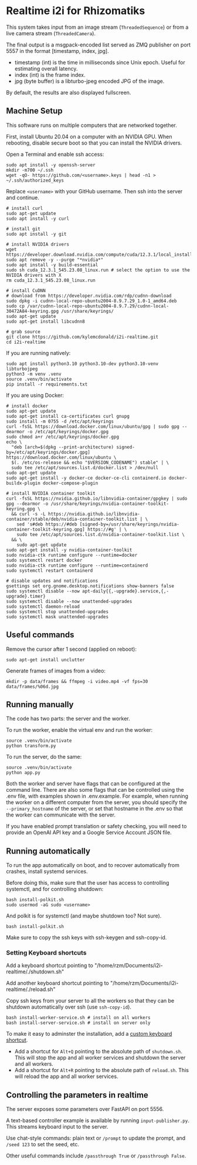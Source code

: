 # Realtime i2i for Rhizomatiks

This system takes input from an image stream (`ThreadedSequence`) or from a live camera stream (`ThreadedCamera`).

The final output is a msgpack-encoded list served as ZMQ publisher on port 5557 in the format [timestamp, index, jpg].

* timestamp (int) is the time in milliseconds since Unix epoch. Useful for estimating overall latency.
* index (int) is the frame index.
* jpg (byte buffer) is a libturbo-jpeg encoded JPG of the image.

By default, the results are also displayed fullscreen.

## Machine Setup

This software runs on multiple computers that are networked together.

First, install Ubuntu 20.04 on a computer with an NVIDIA GPU. When rebooting, disable secure boot so that you can install the NVIDIA drivers.

Open a Terminal and enable ssh access:

```
sudo apt install -y openssh-server
mkdir -m700 ~/.ssh
wget -qO- https://github.com/<username>.keys | head -n1 > ~/.ssh/authorized_keys
```

Replace `<username>` with your GitHub username. Then ssh into the server and continue.

```
# install curl
sudo apt-get update
sudo apt install -y curl

# install git
sudo apt install -y git

# install NVIDIA drivers
wget https://developer.download.nvidia.com/compute/cuda/12.3.1/local_installers/cuda_12.3.1_545.23.08_linux.run
sudo apt remove -y --purge "*nvidia*"
sudo apt install -y build-essential
sudo sh cuda_12.3.1_545.23.08_linux.run # select the option to use the NVIDIA drivers with X
rm cuda_12.3.1_545.23.08_linux.run

# install CuDNN
# download from https://developer.nvidia.com/rdp/cudnn-download
sudo dpkg -i cudnn-local-repo-ubuntu2004-8.9.7.29_1.0-1_amd64.deb
sudo cp /var/cudnn-local-repo-ubuntu2004-8.9.7.29/cudnn-local-30472A84-keyring.gpg /usr/share/keyrings/
sudo apt-get update
sudo apt-get install libcudnn8

# grab source
git clone https://github.com/kylemcdonald/i2i-realtime.git
cd i2i-realtime
```

If you are running natively:

```
sudo apt install python3.10 python3.10-dev python3.10-venv libturbojpeg
python3 -m venv .venv
source .venv/bin/activate
pip install -r requirements.txt
```

If you are using Docker:

```
# install docker
sudo apt-get update
sudo apt-get install ca-certificates curl gnupg
sudo install -m 0755 -d /etc/apt/keyrings
curl -fsSL https://download.docker.com/linux/ubuntu/gpg | sudo gpg --dearmor -o /etc/apt/keyrings/docker.gpg
sudo chmod a+r /etc/apt/keyrings/docker.gpg
echo \
  "deb [arch=$(dpkg --print-architecture) signed-by=/etc/apt/keyrings/docker.gpg] https://download.docker.com/linux/ubuntu \
  $(. /etc/os-release && echo "$VERSION_CODENAME") stable" | \
  sudo tee /etc/apt/sources.list.d/docker.list > /dev/null
sudo apt-get update
sudo apt-get install -y docker-ce docker-ce-cli containerd.io docker-buildx-plugin docker-compose-plugin

# install NVIDIA container toolkit
curl -fsSL https://nvidia.github.io/libnvidia-container/gpgkey | sudo gpg --dearmor -o /usr/share/keyrings/nvidia-container-toolkit-keyring.gpg \
  && curl -s -L https://nvidia.github.io/libnvidia-container/stable/deb/nvidia-container-toolkit.list | \
    sed 's#deb https://#deb [signed-by=/usr/share/keyrings/nvidia-container-toolkit-keyring.gpg] https://#g' | \
    sudo tee /etc/apt/sources.list.d/nvidia-container-toolkit.list \
  && \
    sudo apt-get update
sudo apt-get install -y nvidia-container-toolkit
sudo nvidia-ctk runtime configure --runtime=docker
sudo systemctl restart docker
sudo nvidia-ctk runtime configure --runtime=containerd
sudo systemctl restart containerd

# disable updates and notifications
gsettings set org.gnome.desktop.notifications show-banners false
sudo systemctl disable --now apt-daily{{,-upgrade}.service,{,-upgrade}.timer}
sudo systemctl disable --now unattended-upgrades
sudo systemctl daemon-reload
sudo systemctl stop unattended-upgrades
sudo systemctl mask unattended-upgrades
```

## Useful commands

Remove the cursor after 1 second (applied on reboot):

```
sudo apt-get install unclutter
```

Generate frames of images from a video:

```
mkdir -p data/frames && ffmpeg -i video.mp4 -vf fps=30 data/frames/%06d.jpg
```

## Running manually

The code has two parts: the server and the worker.

To run the worker, enable the virtual env and run the worker:

```
source .venv/bin/activate
python transform.py
```

To run the server, do the same:

```
source .venv/bin/activate
python app.py
```

Both the worker and server have flags that can be configured at the command line. There are also some flags that can be controlled using the .env file, with examples shown in .env.example. For example, when running the worker on a different computer from the server, you should specify the `--primary_hostname` of the server, or set that hostname in the .env so that the worker can communicate with the server.

If you have enabled prompt translation or safety checking, you will need to provide an OpenAI API key and a Google Service Account JSON file.

## Running automatically

To run the app automatically on boot, and to recover automatically from crashes, install systemd services.

Before doing this, make sure that the user has access to controlling systemctl, and for controlling shutdown:

```
bash install-polkit.sh
sudo usermod -aG sudo <username>
```

And polkit is for systemctl (and maybe shutdown too? Not sure).

```
bash install-polkit.sh
```

Make sure to copy the ssh keys with ssh-keygen and ssh-copy-id.

### Setting Keyboard shortcuts

Add a keyboard shortcut pointing to "/home/rzm/Documents/i2i-realtime/./shutdown.sh"

Add another keyboard shortcut pointing to "/home/rzm/Documents/i2i-realtime/./reload.sh"

Copy ssh keys from your server to all the workers so that they can be shutdown automatically over ssh (use `ssh-copy-id`).

```
bash install-worker-service.sh # install on all workers
bash install-server-service.sh # install on server only
```

To make it easy to adminster the installation, add a [custom keyboard shortcut](https://help.ubuntu.com/stable/ubuntu-help/keyboard-shortcuts-set.html.en).

* Add a shortcut for `Alt+Q` pointing to the absolute path of `shutdown.sh`. This will stop the app and all worker services and shutdown the server and all workers.
* Add a shortcut for `Alt+R` pointing to the absolute path of `reload.sh`. This will reload the app and all worker services.

## Controlling the parameters in realtime

The server exposes some parameters over FastAPI on port 5556.

A text-based controller example is available by running `input-publisher.py`. This streams keyboard input to the server.

Use chat-style commands: plain text or `/prompt` to update the prompt, and `/seed 123` to set the seed, etc.

Other useful commands include `/passthrough True` or `/passthrough False`.
